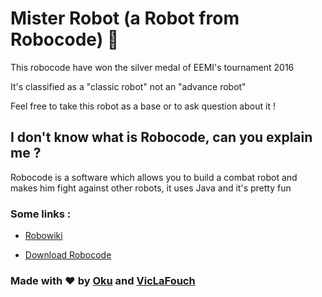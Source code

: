 # Mister Robot (a Robot from Robocode) 🤖

This robocode have won the silver medal of EEMI's tournament 2016

It's classified as a "classic robot" not an "advance robot"

Feel free to take this robot as a base or to ask question about it !

## I don't know what is Robocode, can you explain me ?

Robocode is a software which allows you to build a combat robot and makes him fight against other robots, it uses Java and it's pretty fun

### Some links :

- [Robowiki](http://robowiki.net/wiki/Robocode)

- [Download Robocode](http://robocode.sourceforge.net/)


### Made with ❤️ by [Oku](https://github.com/Okuuu) and [VicLaFouch](https://github.com/viclafouch)
